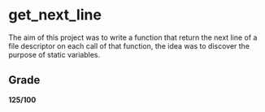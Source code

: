 # get_next_line
The aim of this project was to write a function that return the next line of a file descriptor on each call of that function, the idea was to discover the purpose of static variables.
## Grade
**125/100**
